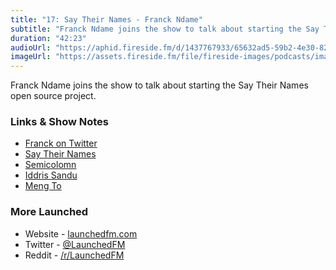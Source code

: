 ```yaml
---
title: "17: Say Their Names - Franck Ndame"
subtitle: "Franck Ndame joins the show to talk about starting the Say Their Names open source project."
duration: "42:23"
audioUrl: "https://aphid.fireside.fm/d/1437767933/65632ad5-59b2-4e30-82d1-13845dce07dd/a8f0e747-60c0-4d04-9829-a8069ec7af4c.mp3"
imageUrl: "https://assets.fireside.fm/file/fireside-images/podcasts/images/6/65632ad5-59b2-4e30-82d1-13845dce07dd/episodes/a/a8f0e747-60c0-4d04-9829-a8069ec7af4c/cover.jpg?v=1"
---
```


<p>Franck Ndame joins the show to talk about starting the Say Their Names open source project.</p>

<h3>Links &amp; Show Notes</h3>

<ul>
<li><a href="https://twitter.com/breezedoc_in" rel="nofollow">Franck on Twitter</a></li>
<li><a href="https://saytheirnames.io" rel="nofollow">Say Their Names</a></li>
<li><a href="https://twitter.com/semicolomn" rel="nofollow">Semicolomn</a></li>
<li><a href="https://twitter.com/iddris_sandu" rel="nofollow">Iddris Sandu</a></li>
<li><a href="https://twitter.com/MengTo" rel="nofollow">Meng To</a></li>
</ul>

<h3>More Launched</h3>

<ul>
<li>Website - <a href="https://launchedfm.com" rel="nofollow">launchedfm.com</a></li>
<li>Twitter - <a href="https://twitter.com/launchedfm" rel="nofollow">@LaunchedFM</a></li>
<li>Reddit - <a href="https://www.reddit.com/r/LaunchedFM/" rel="nofollow">/r/LaunchedFM</a></li>
</ul>
